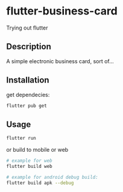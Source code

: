 # flutter-business-card
Trying out flutter

## Description
A simple electronic business card, sort of...

## Installation

get dependecies:
```bash
flutter pub get
```


## Usage
```bash
flutter run
```

or
build to mobile or web
```bash
# example for web
flutter build web

# example for android debug build:
flutter build apk --debug
```
